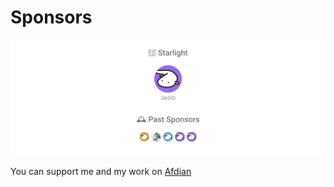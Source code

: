 # Sponsors

![sponsors](https://raw.githubusercontent.com/krau/sponsors/refs/heads/main/sponsors.svg)

You can support me and my work on [Afdian](https://afdian.com/a/unvapp)